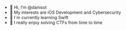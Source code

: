 - 👋 Hi, I’m @danisot
- 👀 My interests are iOS Development and Cybersecurity
- 🧠 I´m currently learning Swift
- 💞️ I really enjoy solving CTFs from time to time

<!---
danisot/danisot is a ✨ special ✨ repository because its `README.md` (this file) appears on your GitHub profile.
You can click the Preview link to take a look at your changes.
--->
